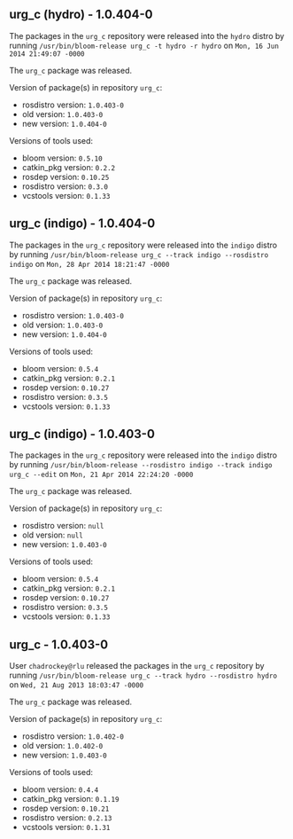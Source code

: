 ## urg_c (hydro) - 1.0.404-0

The packages in the `urg_c` repository were released into the `hydro` distro by running `/usr/bin/bloom-release urg_c -t hydro -r hydro` on `Mon, 16 Jun 2014 21:49:07 -0000`

The `urg_c` package was released.

Version of package(s) in repository `urg_c`:
- rosdistro version: `1.0.403-0`
- old version: `1.0.403-0`
- new version: `1.0.404-0`

Versions of tools used:
- bloom version: `0.5.10`
- catkin_pkg version: `0.2.2`
- rosdep version: `0.10.25`
- rosdistro version: `0.3.0`
- vcstools version: `0.1.33`


## urg_c (indigo) - 1.0.404-0

The packages in the `urg_c` repository were released into the `indigo` distro by running `/usr/bin/bloom-release urg_c --track indigo --rosdistro indigo` on `Mon, 28 Apr 2014 18:21:47 -0000`

The `urg_c` package was released.

Version of package(s) in repository `urg_c`:
- rosdistro version: `1.0.403-0`
- old version: `1.0.403-0`
- new version: `1.0.404-0`

Versions of tools used:
- bloom version: `0.5.4`
- catkin_pkg version: `0.2.1`
- rosdep version: `0.10.27`
- rosdistro version: `0.3.5`
- vcstools version: `0.1.33`


## urg_c (indigo) - 1.0.403-0

The packages in the `urg_c` repository were released into the `indigo` distro by running `/usr/bin/bloom-release --rosdistro indigo --track indigo urg_c --edit` on `Mon, 21 Apr 2014 22:24:20 -0000`

The `urg_c` package was released.

Version of package(s) in repository `urg_c`:
- rosdistro version: `null`
- old version: `null`
- new version: `1.0.403-0`

Versions of tools used:
- bloom version: `0.5.4`
- catkin_pkg version: `0.2.1`
- rosdep version: `0.10.27`
- rosdistro version: `0.3.5`
- vcstools version: `0.1.33`


## urg_c - 1.0.403-0

User `chadrockey@rlu` released the packages in the `urg_c` repository by running `/usr/bin/bloom-release urg_c --track hydro --rosdistro hydro` on `Wed, 21 Aug 2013 18:03:47 -0000`

The `urg_c` package was released.

Version of package(s) in repository `urg_c`:
- rosdistro version: `1.0.402-0`
- old version: `1.0.402-0`
- new version: `1.0.403-0`

Versions of tools used:
- bloom version: `0.4.4`
- catkin_pkg version: `0.1.19`
- rosdep version: `0.10.21`
- rosdistro version: `0.2.13`
- vcstools version: `0.1.31`


